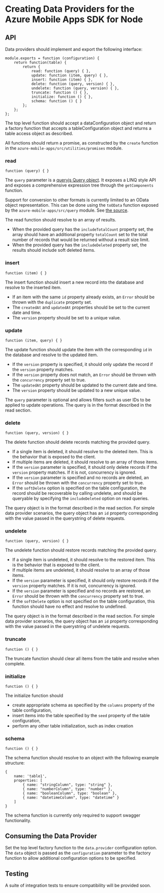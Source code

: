 # Creating Data Providers for the Azure Mobile Apps SDK for Node

## API

Data providers should implement and export the following interface:

````
module.exports = function (configuration) {
    return function(table) {
        return {
            read: function (query) { },
            update: function (item, query) { },
            insert: function (item) { },
            delete: function (query, version) { },
            undelete: function (query, version) { },
            truncate: function () { },
            initialize: function () { },
            schema: function () { }
        };
    };
};
````

The top level function should accept a dataConfiguration object and return a factory function that accepts a tableConfiguration object and returns a table access object as described.

All functions should return a promise, as constructed by the `create` function in the `azure-mobile-apps/src/utilities/promises` module.

### read

    function (query) { }

The `query` parameter is a [queryjs Query object][queryjs]. It exposes a LINQ style API and exposes a comprehensive expression tree through the `getComponents` function.

Support for conversion to other formats is currently limited to an OData object representation. This can be done using the `toOData` function exposed by the `azure-mobile-apps/src/query` module. See [the source][toOData].

The read function should resolve to an array of results.

- When the provided query has the `includeTotalCount` property set, the array should have an
  additional property `totalCount` set to the total number of records that would be returned
  without a result size limit.
- When the provided query has the `includeDeleted` property set, the results should include
  soft deleted items.

### insert

    function (item) { }

The insert function should insert a new record into the database and resolve to the inserted item.

- If an item with the same `id` property already exists, an `Error` should be thrown with
  the `duplicate` property set.
- The `createdAt` and `updatedAt` properties should be set to the current date and time.
- The `version` property should be set to a unique value.

### update

    function (item, query) { }

The update function should update the item with the corresponding `id` in the database
and resolve to the updated item.

- If the `version` property is specified, it should only update the record if the `version`
  property matches.
- If the `version` property does not match, an `Error` should be thrown with the `concurrency`
  property set to true.
- The `updatedAt` property should be updated to the current date and time.
- The `version` property should be updated to a new unique value.

The `query` parameter is optional and allows filters such as user IDs to be applied to update operations. The query is in the format described in the read section.

### delete

    function (query, version) { }

The delete function should delete records matching the provided query.

- If a single item is deleted, it should resolve to the deleted item. This is the behavior
  that is exposed to the client.
- If multiple items are deleted, it should resolve to an array of those items.
- If the `version` parameter is specified, it should only delete records if the `version`
  property matches. If it is not, concurrency is ignored.
- If the `version` parameter is specified and no records are deleted, an `Error` should be
  thrown with the `concurrency` property set to true.
- If the `softDelete` option is specified on the table configuration, the record should be
  recoverable by calling undelete, and should be queryable by specifying the `includeDeleted`
  option on read queries.

The query object is in the format described in the read section. For simple data provider scenarios, the query object has an `id` property corresponding with the value passed in the querystring of delete requests.

### undelete

    function (query, version) { }

The undelete function should restore records matching the provided query.

- If a single item is undeleted, it should resolve to the restored item. This is the behavior
  that is exposed to the client.
- If multiple items are undeleted, it should resolve to an array of those items.
- If the `version` parameter is specified, it should only restore records if the `version`
  property matches. If it is not, concurrency is ignored.
- If the `version` parameter is specified and no records are restored, an `Error` should be
  thrown with the `concurrency` property set to true.
- If the `softDelete` option is not specified on the table configuration, this function
  should have no effect and resolve to undefined.

The query object is in the format described in the read section. For simple data provider scenarios, the query object has an `id` property corresponding with the value passed in the querystring of undelete requests.

### truncate

    function () { }

The truncate function should clear all items from the table and resolve when complete.

### initialize

    function () { }

The initialize function should

- create appropriate schema as specified by the `columns` property of the table configuration,
- insert items into the table specified by the `seed` property of the table configuration,
- perform any other table initialization, such as index creation

### schema

    function () { }

The schema function should resolve to an object with the following example structure:

    {
        name: 'table1',
        properties: [
            { name: "stringColumn", type: "string" },
            { name: "numberColumn", type: "number" },
            { name: "booleanColumn", type: "boolean" },
            { name: "datetimeColumn", type: "datetime" }
        ]
    }

The schema function is currently only required to support swagger functionality.

## Consuming the Data Provider

Set the top level factory function to the `data.provider` configuration option. The `data` object is passed as the `configuration` parameter to the factory function to allow additional configuration options to be specified.

## Testing

A suite of integration tests to ensure compatibility will be provided soon.


[queryjs]: https://github.com/Azure/queryjs
[toOData]: https://github.com/Azure/azure-mobile-apps-node/blob/master/src/query/index.js
